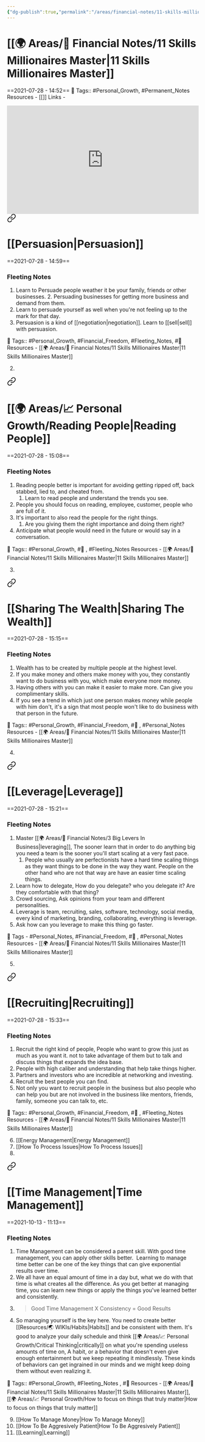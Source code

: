 ```yaml
---
{"dg-publish":true,"permalink":"/areas/financial-notes/11-skills-millionaires-master/","dgPassFrontmatter":true,"noteIcon":"1","created":"2023-11-14T21:08:39.845+05:30","updated":"2023-12-15T02:51:55.146+05:30"}
---
```


# [[🌍 Areas/💸 Financial Notes/11 Skills Millionaires Master\|11 Skills Millionaires Master]]
==2021-07-28 - 14:52==
🧶 Tags:: #Personal_Growth, #Permanent_Notes 
Resources - [[]]
Links -
<div style="position: relative; padding-bottom: 56.25%; /* 16:9 aspect ratio */">
  <iframe
    src="https://www.youtube.com/embed/eJlWQ08UCyM"
    style="position: absolute; top: 0; left: 0; width: 100%; height: 100%;"
    allow="autoplay; fullscreen"
    frameborder="0"
    scrolling="no"
  ></iframe>
</div>


<div class="transclusion internal-embed is-loaded"><a class="markdown-embed-link" href="/persuasion/" aria-label="Open link"><svg xmlns="http://www.w3.org/2000/svg" width="24" height="24" viewBox="0 0 24 24" fill="none" stroke="currentColor" stroke-width="2" stroke-linecap="round" stroke-linejoin="round" class="svg-icon lucide-link"><path d="M10 13a5 5 0 0 0 7.54.54l3-3a5 5 0 0 0-7.07-7.07l-1.72 1.71"></path><path d="M14 11a5 5 0 0 0-7.54-.54l-3 3a5 5 0 0 0 7.07 7.07l1.71-1.71"></path></svg></a><div class="markdown-embed">




# [[Persuasion\|Persuasion]]
==2021-07-28 - 14:59==
### Fleeting Notes
1. Learn to Persuade people weather it be your family, friends or other businesses. 2. Persuading businesses for getting more business and demand from them.
3. Learn to persuade yourself as well when you're not feeling up to the mark for that day.
4. Persuasion is a kind of [[negotiation\|negotiation]]. Learn to [[sell\|sell]] with persuasion.

🧶 Tags:: #Personal_Growth, #Financial_Freedom, #Fleeting_Notes, #🌱  
Resources - [[🌍 Areas/💸 Financial Notes/11 Skills Millionaires Master\|11 Skills Millionaires Master]]

</div></div>

2. 
<div class="transclusion internal-embed is-loaded"><a class="markdown-embed-link" href="/areas/personal-growth/reading-people/" aria-label="Open link"><svg xmlns="http://www.w3.org/2000/svg" width="24" height="24" viewBox="0 0 24 24" fill="none" stroke="currentColor" stroke-width="2" stroke-linecap="round" stroke-linejoin="round" class="svg-icon lucide-link"><path d="M10 13a5 5 0 0 0 7.54.54l3-3a5 5 0 0 0-7.07-7.07l-1.72 1.71"></path><path d="M14 11a5 5 0 0 0-7.54-.54l-3 3a5 5 0 0 0 7.07 7.07l1.71-1.71"></path></svg></a><div class="markdown-embed">




# [[🌍 Areas/📈 Personal Growth/Reading People\|Reading People]]
==2021-07-28 - 15:08==
### Fleeting Notes
1. Reading people better is important for avoiding getting ripped off, back stabbed, lied to, and cheated from.
	1. Learn to read people and understand the trends you see.
2. People you should focus on reading, employee, customer, people who are full of it.
3. It's important to also read the people for the right things.
	1. Are you giving them the right importance and doing them right?
4. Anticipate what people would need in the future or would say in a conversation.

🧶 Tags:: #Personal_Growth, #🌱 , #Fleeting_Notes 
Resources - [[🌍 Areas/💸 Financial Notes/11 Skills Millionaires Master\|11 Skills Millionaires Master]]

</div></div>

3. 
<div class="transclusion internal-embed is-loaded"><a class="markdown-embed-link" href="/sharing-the-wealth/" aria-label="Open link"><svg xmlns="http://www.w3.org/2000/svg" width="24" height="24" viewBox="0 0 24 24" fill="none" stroke="currentColor" stroke-width="2" stroke-linecap="round" stroke-linejoin="round" class="svg-icon lucide-link"><path d="M10 13a5 5 0 0 0 7.54.54l3-3a5 5 0 0 0-7.07-7.07l-1.72 1.71"></path><path d="M14 11a5 5 0 0 0-7.54-.54l-3 3a5 5 0 0 0 7.07 7.07l1.71-1.71"></path></svg></a><div class="markdown-embed">




# [[Sharing The Wealth\|Sharing The Wealth]]
==2021-07-28 - 15:15==
### Fleeting Notes
1. Wealth has to be created by multiple people at the highest level.
2. If you make money and others make money with you, they constantly want to do business with you, which make everyone more money.
3. Having others with you can make it easier to make more. Can give you complimentary skills.
4. If you see a trend in which just one person makes money while people with him don't, it's a sign that most people won't like to do business with that person in the future.

🧶 Tags:: #Personal_Growth, #Financial_Freedom, #🌱 , #Personal_Notes 
Resources - [[🌍 Areas/💸 Financial Notes/11 Skills Millionaires Master\|11 Skills Millionaires Master]]

</div></div>

4. 
<div class="transclusion internal-embed is-loaded"><a class="markdown-embed-link" href="/leverage/" aria-label="Open link"><svg xmlns="http://www.w3.org/2000/svg" width="24" height="24" viewBox="0 0 24 24" fill="none" stroke="currentColor" stroke-width="2" stroke-linecap="round" stroke-linejoin="round" class="svg-icon lucide-link"><path d="M10 13a5 5 0 0 0 7.54.54l3-3a5 5 0 0 0-7.07-7.07l-1.72 1.71"></path><path d="M14 11a5 5 0 0 0-7.54-.54l-3 3a5 5 0 0 0 7.07 7.07l1.71-1.71"></path></svg></a><div class="markdown-embed">




# [[Leverage\|Leverage]]
==2021-07-28 - 15:21==

### Fleeting Notes
1. Master [[🌍 Areas/💸 Financial Notes/3 Big Levers In Business\|leveraging]], The sooner learn that in order to do anything big you need a team is the sooner you'll start scaling at a very fast pace.
	1. People who usually are perfectionists have a hard time scaling things as they want things to be done in the way they want. People on the other hand who are not that way are have an easier time scaling things.
2. Learn how to delegate, How do you delegate? who you delegate it? Are they comfortable with that thing?
3. Crowd sourcing, Ask opinions from your team and different personalities.
4. Leverage is team, recruiting, sales, software, technology, social media, every kind of marketing, branding, collaborating, everything is leverage.
5. Ask how can you leverage to make this thing go faster.

🧶 Tags - #Personal_Notes, #Financial_Freedom, #🌱 , #Personal_Notes 
Resources - [[🌍 Areas/💸 Financial Notes/11 Skills Millionaires Master\|11 Skills Millionaires Master]]

</div></div>

5. 
<div class="transclusion internal-embed is-loaded"><a class="markdown-embed-link" href="/recruiting/" aria-label="Open link"><svg xmlns="http://www.w3.org/2000/svg" width="24" height="24" viewBox="0 0 24 24" fill="none" stroke="currentColor" stroke-width="2" stroke-linecap="round" stroke-linejoin="round" class="svg-icon lucide-link"><path d="M10 13a5 5 0 0 0 7.54.54l3-3a5 5 0 0 0-7.07-7.07l-1.72 1.71"></path><path d="M14 11a5 5 0 0 0-7.54-.54l-3 3a5 5 0 0 0 7.07 7.07l1.71-1.71"></path></svg></a><div class="markdown-embed">




# [[Recruiting\|Recruiting]]
==2021-07-28 - 15:33==
### Fleeting Notes
1. Recruit the right kind of people, People who want to grow this just as much as you want it. not to take advantage of them but to talk and discuss things that expands the idea base.
2. People with high caliber and understanding that help take things higher.
3. Partners and investors who are incredible at networking and investing.
4. Recruit the best people you can find.
5. Not only you want to recruit people in the business but also people who can help you but are not involved in the business like mentors, friends, family, someone you can talk to, etc.

🧶 Tags:: #Personal_Growth, #Financial_Freedom, #🌱 , #Fleeting_Notes 
Resources - [[🌍 Areas/💸 Financial Notes/11 Skills Millionaires Master\|11 Skills Millionaires Master]]

</div></div>

6. [[Energy Management\|Energy Management]]
7. [[How To Process Issues\|How To Process Issues]]
8. 
<div class="transclusion internal-embed is-loaded"><a class="markdown-embed-link" href="/time-management/" aria-label="Open link"><svg xmlns="http://www.w3.org/2000/svg" width="24" height="24" viewBox="0 0 24 24" fill="none" stroke="currentColor" stroke-width="2" stroke-linecap="round" stroke-linejoin="round" class="svg-icon lucide-link"><path d="M10 13a5 5 0 0 0 7.54.54l3-3a5 5 0 0 0-7.07-7.07l-1.72 1.71"></path><path d="M14 11a5 5 0 0 0-7.54-.54l-3 3a5 5 0 0 0 7.07 7.07l1.71-1.71"></path></svg></a><div class="markdown-embed">




# [[Time Management\|Time Management]]
==2021-10-13 - 11:13==
### Fleeting Notes
1. Time Management can be considered a parent skill. With good time management, you can apply other skills better.  Learning to manage time better can be one of the key things that can give exponential results over time.
2.  We all have an equal amount of time in a day but, what we do with that time is what creates all the difference. As you get better at managing time, you can learn new things or apply the things you've learned better and consistently.
3.  > Good Time Management X Consistency = Good Results
4.  So managing yourself is the key here. You need to create better [[Resources/🌏 WIKIs/Habits\|Habits]] and be consistent with them. It's good to analyze your daily schedule and think [[🌍 Areas/📈 Personal Growth/Critical Thinking\|critically]] on what you're spending useless amounts of time on, A habit, or a behavior that doesn't even give enough entertainment but we keep repeating it mindlessly. These kinds of behaviors can get ingrained in our minds and we might keep doing them without even realizing it.

🧶 Tags:: #Personal_Growth, #Fleeting_Notes , #🌱 
Resources - [[🌍 Areas/💸 Financial Notes/11 Skills Millionaires Master\|11 Skills Millionaires Master]], [[🌍 Areas/📈 Personal Growth/How to focus on things that truly matter\|How to focus on things that truly matter]]

</div></div>

9. [[How To Manage Money\|How To Manage Money]]
10. [[How To Be Aggresively Patient\|How To Be Aggresively Patient]]
11. [[Learning\|Learning]]